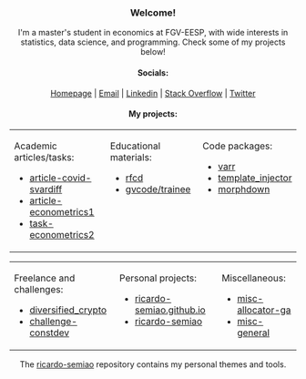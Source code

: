 <link rel="stylesheet" href="https://cdnjs.cloudflare.com/ajax/libs/font-awesome/5.15.3/css/all.min.css">

<h3 align="center">Welcome!</h3>

<p align="center">I'm a master's student in economics at FGV-EESP, with wide interests in statistics, data science, and programming. Check some of my projects below!</p>


<h4 align="center">Socials:</h4>
<p align="center">
    <a href="https://ricardo-semiao.github.io/"><i class="fas fa-globe"></i> Homepage</a> |
    <a href="mailto:ricardo.semiao@outlook.com"><i class="fas fa-envelope"></i> Email</a> |
    <a href="https://linkedin.com/in/ricardo-semiao"><i class="fab fa-linkedin"></i> Linkedin</a> |
    <a href="https://stackoverflow.com/users/13048728"><i class="fab fa-stack-overflow"></i> Stack Overflow</a> |
    <a href="https://twitter.com/ricardo_semiao"><i class="fab fa-twitter"></i> Twitter</a>
</p>

<h4 align="center">My projects:</h4>
<div align="center">
<table>
    <tr>
        <td valign="top">
            <p>Academic articles/tasks:</p>
            <ul>
                <li><a href="https://github.com/ricardo-semiao/article-covid-svardiff" data-explanation="My graduation thesis. Its goal was to estimate the effect of the Brazilian vaccination policy, by comparing Structural VAR models before and after the start of its implementation.">article-covid-svardiff</a><span></li>
                <li><a href="https://github.com/ricardo-semiao/article-econometrics1" data-explanation="A empirical work for my Masters' Econometrics I course. Entailed the replication of Becker and Lewis (1973) with IPUMS data of Puerto Rico.">article-econometrics1</a></li>
                <li><a href="https://github.com/ricardo-semiao/task-econometrics2" data-explanation="A series of taks for my Masters' Econometrics II course. All related to time series, with mathematical derivations, model building and testing, and simulations to check asymptotic properties.">task-econometrics2</a></li>
            </ul>
        </td>
        <td valign="top">
            <p>Educational materials:</p>
            <ul>
                <li><a href="https://ricardo-semiao.github.io/rfcd" data-explanation="An educational book on the R language. Authorial, but inspired by existing literature. It is in construction and available in the navbar above.">rfcd</a></li>
                <li><a href="https://github.com/gvcode/trainee" data-explanation="A Python course for the trainees of GVCode, a programming study group from FGV. Written with a team of colleagues, originally lead by me.">gvcode/trainee</a></li>
            </ul>
        </td>
        <td valign="top">
			<p>Code packages:</p>
			<ul>
				<li><a href="https://ricardo-semiao.github.io/varr" data-explanation="A R package for commonly needed ggplot graphs and utility functions on Vector Auto-Regressive analysis.">varr</a></li>
				<li><a href="https://github.com/ricardo-semiao/ricardo-semiao/tree/main/packages/template_injector" data-explanation="A simple, custom build, HTML template engine built in Python. It was built to power this site.">template_injector</a></li>
				<li><a href="https://github.com/ricardo-semiao/morphdown" data-explanation="A R package to programmatically change the structure of R Markdown files. Built to convert my book 'RFCD' into course-friendly slide presentations.">morphdown</a></li>
			</ul>
        </td>
    </tr>
</table>
</div>

<div align="center">
<table>
    <tr>
        <td valign="top">
			<p>Freelance and challenges:</p>
			<ul>
				<li><a href="https://github.com/mevaldt/diversified_crypto" data-explanation="A R Shiny app for crypto portfolio optimization and analysis. Built in a project for Ripple.">diversified_crypto</a></li>
				<li><a href="https://github.com/ricardo-semiao/challenge-constdev" data-explanation="A ML model to predict the investment flow at BOVESPA, for the 2022 Constellation A.M. Dev Challenge.">challenge-constdev</a></li>
			</ul>
        </td>
        <td valign="top">
			<p>Personal projects:</p>
			<ul>
				<li><a href="https://github.com/ricardo-semiao/ricardo-semiao.github.io/" data-explanation="My personal site. It includes the Home and CV tabs, and the common templates used in other published projects.">ricardo-semiao.github.io</a></li>
				<li><a href="https://github.com/ricardo-semiao/ricardo-semiao/" data-explanation="A GitHub repository for storing my personal palette, file templates, etc.">ricardo-semiao</a></li>
			</ul>
        </td>
        <td valign="top">
			<p>Miscellaneous:</p>
			<ul>
				<li><a href="https://github.com/ricardo-semiao/misc-allocator-ga" data-explanation="An optimization routine in R for a preference-based allocation problem, using generic algorithms. Not polished.">misc-allocator-ga</a></li>
				<li><a href="https://github.com/ricardo-semiao/misc-general" data-explanation="Miscellaneous projects, most for fun or for learning, with questionable quality.">misc-general</a></li>
			</ul>
        </td>
    </tr>
</table>
</div>

<div align="center">
    <p>The <a href="https://github.com/ricardo-semiao/ricardo-semiao">ricardo-semiao</a> repository contains my personal themes and tools.</p>
</div>
